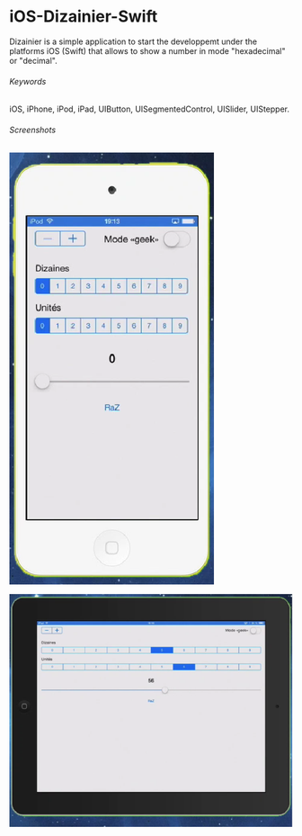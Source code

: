 iOS-Dizainier-Swift
===================

Dizainier is a simple application to start the developpemt under the platforms iOS (Swift) that allows to show a number in mode "hexadecimal" or "decimal".

###### Keywords
iOS, iPhone, iPod, iPad, UIButton, UISegmentedControl, UISlider, UIStepper.

###### Screenshots
![alt text](https://github.com/Kingsousse/iOS-Dizainier/blob/master/capt1.png "screen 1")

![alt text](https://github.com/Kingsousse/iOS-Dizainier/blob/master/capt2.png "screen 2")
